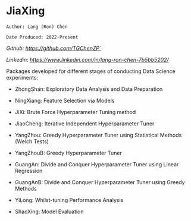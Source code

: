 # JiaXing
`Author: Lang (Ron) Chen`

`Date Produced: 2022-Present`

*Github: https://github.com/TGChenZP`*

*Linkedin: https://www.linkedin.com/in/lang-ron-chen-7b5bb5202/*

Packages developed for different stages of conducting Data Science experiments:

- ZhongShan: Exploratory Data Analysis and Data Preparation
- NingXiang: Feature Selection via Models

- JiXi: Brute Force Hyperparameter Tuning method
- JiaoCheng: Iterative Independent Hyperparameter Tuner
- YangZhou: Greedy Hyperparameter Tuner using Statistical Methods (Welch Tests)
- YangZhouB: Greedy Hyperparameter Tuner
- GuangAn: Divide and Conquer Hyperparameter Tuner using Linear Regression
- GuangAnB: Divide and Conquer Hyperparameter Tuner using Greedy Methods

- YiLong: Whilst-tuning Performance Analysis 

- ShaoXing: Model Evaluation
